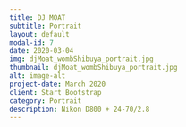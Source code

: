 ```yaml
---
title: DJ MOAT
subtitle: Portrait
layout: default
modal-id: 7
date: 2020-03-04
img: djMoat_wombShibuya_portrait.jpg
thumbnail: djMoat_wombShibuya_portrait.jpg
alt: image-alt
project-date: March 2020
client: Start Bootstrap
category: Portrait
description: Nikon D800 + 24-70/2.8
---
```


